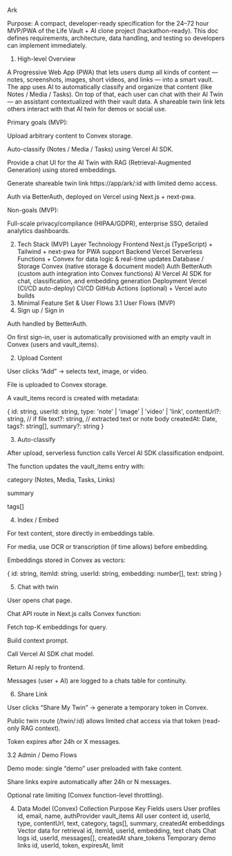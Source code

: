 Ark

Purpose:
A compact, developer-ready specification for the 24–72 hour MVP/PWA of the Life Vault + AI clone project (hackathon-ready). This doc defines requirements, architecture, data handling, and testing so developers can implement immediately.

1. High-level Overview

A Progressive Web App (PWA) that lets users dump all kinds of content — notes, screenshots, images, short videos, and links — into a smart vault.
The app uses AI to automatically classify and organize that content (like Notes / Media / Tasks).
On top of that, each user can chat with their AI Twin — an assistant contextualized with their vault data.
A shareable twin link lets others interact with that AI twin for demos or social use.

Primary goals (MVP):

Upload arbitrary content to Convex storage.

Auto-classify (Notes / Media / Tasks) using Vercel AI SDK.

Provide a chat UI for the AI Twin with RAG (Retrieval-Augmented Generation) using stored embeddings.

Generate shareable twin link https://app/ark/:id with limited demo access.

Auth via BetterAuth, deployed on Vercel using Next.js + next-pwa.

Non-goals (MVP):

Full-scale privacy/compliance (HIPAA/GDPR), enterprise SSO, detailed analytics dashboards.

2. Tech Stack (MVP)
Layer	Technology
Frontend	Next.js (TypeScript) + Tailwind + next-pwa for PWA support
Backend	Vercel Serverless Functions + Convex for data logic & real-time updates
Database / Storage	Convex (native storage & document model)
Auth	BetterAuth (custom auth integration into Convex functions)
AI	Vercel AI SDK for chat, classification, and embedding generation
Deployment	Vercel (CI/CD auto-deploy)
CI/CD	GitHub Actions (optional) + Vercel auto builds
3. Minimal Feature Set & User Flows
3.1 User Flows (MVP)
1. Sign up / Sign in

Auth handled by BetterAuth.

On first sign-in, user is automatically provisioned with an empty vault in Convex (users and vault_items).

2. Upload Content

User clicks “Add” → selects text, image, or video.

File is uploaded to Convex storage.

A vault_items record is created with metadata:

{
  id: string,
  userId: string,
  type: 'note' | 'image' | 'video' | 'link',
  contentUrl?: string, // if file
  text?: string, // extracted text or note body
  createdAt: Date,
  tags?: string[],
  summary?: string
}

3. Auto-classify

After upload, serverless function calls Vercel AI SDK classification endpoint.

The function updates the vault_items entry with:

category (Notes, Media, Tasks, Links)

summary

tags[]

4. Index / Embed

For text content, store directly in embeddings table.

For media, use OCR or transcription (if time allows) before embedding.

Embeddings stored in Convex as vectors:

{
  id: string,
  itemId: string,
  userId: string,
  embedding: number[],
  text: string
}

5. Chat with twin

User opens chat page.

Chat API route in Next.js calls Convex function:

Fetch top-K embeddings for query.

Build context prompt.

Call Vercel AI SDK chat model.

Return AI reply to frontend.

Messages (user + AI) are logged to a chats table for continuity.

6. Share Link

User clicks “Share My Twin” → generate a temporary token in Convex.

Public twin route (/twin/:id) allows limited chat access via that token (read-only RAG context).

Token expires after 24h or X messages. 

3.2 Admin / Demo Flows

Demo mode: single “demo” user preloaded with fake content.

Share links expire automatically after 24h or N messages.

Optional rate limiting (Convex function-level throttling).

4. Data Model (Convex)
Collection	Purpose	Key Fields
users	User profiles	id, email, name, authProvider
vault_items	All user content	id, userId, type, contentUrl, text, category, tags[], summary, createdAt
embeddings	Vector data for retrieval	id, itemId, userId, embedding, text
chats	Chat logs	id, userId, messages[], createdAt
share_tokens	Temporary demo links	id, userId, token, expiresAt, limit
